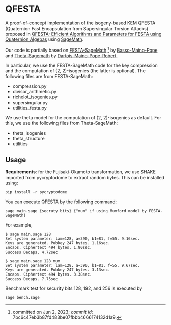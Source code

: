 # QFESTA

A proof-of-concept implementation of the isogeny-based KEM
QFESTA (Quaternion Fast Encapsulation from Supersingular Torsion Attacks)
proposed in [QFESTA: Efficient Algorithms and Parameters for FESTA using Quaternion Algebas](https://eprint.iacr.org/2023/1468)
using [SageMath](https://www.sagemath.org).

Our code is partially based on 
[FESTA-SageMath](https://github.com/FESTA-PKE/FESTA-SageMath/tree/main) [^1]
by
[Basso-Maino-Pope](https://link.springer.com/chapter/10.1007/978-981-99-8739-9_4)
and
[Theta-Sagemath](https://github.com/ThetaIsogenies/two-isogenies)
by
[Dartois-Maino-Pope-Robert](https://eprint.iacr.org/2023/1747).

In particular, we use the FESTA-SageMath code for
the key compression
and
the computation of (2, 2)-isogenies
(the latter is optional).
The following files are from FESTA-SageMath:
- compression.py
- divisor_arithmetic.py
- richelot_isogenies.py
- supersingular.py
- utilities_festa.py

[^1]: committed on Jun 2, 2023; *commit id*: 7bc6c47eb3b87fd483be07fbbb4666174132d1a9.

We use theta model for the computation of (2, 2)-isogenies as default.
For this, we use the following files from Theta-SageMath:
- theta_isogenies
- theta_structure
- utilities

## Usage
**Requirements**:
for the Fujisaki-Okamoto transformation,
we use SHAKE imported from pycryptodome to extract random bytes. This can be installed using:
```
pip install -r pycryptodome
```

You can execute QFESTA by the following command:
```
sage main.sage {secruty bits} {"mum" if using Mumford model by FESTA-SageMath}
```
For example,
```
$ sage main.sage 128
Set system parameter: lam=128, a=390, b1=81, f=55. 9.16sec.
Keys are generated. Pubkey 247 bytes. 1.16sec.
Encaps. Ciphertext 494 bytes. 1.80sec.
Success Decaps. 4.72sec
```
```
$ sage main.sage 128 mum
Set system parameter: lam=128, a=390, b1=81, f=55. 9.67sec.
Keys are generated. Pubkey 247 bytes. 3.13sec.
Encaps. Ciphertext 494 bytes. 3.38sec.
Success Decaps. 7.75sec
```

Benchmark test for security bits 128, 192, and 256 is executed by
```
sage bench.sage
```

